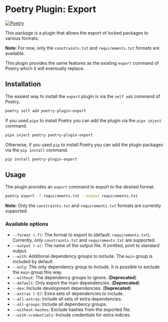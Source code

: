 # Poetry Plugin: Export

[![Poetry](https://img.shields.io/endpoint?url=https://python-poetry.org/badge/v0.json)](https://python-poetry.org/)

This package is a plugin that allows the export of locked packages to various formats.

**Note**: For now, only the `constraints.txt` and `requirements.txt` formats are available.

This plugin provides the same features as the existing `export` command of Poetry which it will eventually replace.


## Installation

The easiest way to install the `export` plugin is via the `self add` command of Poetry.

```bash
poetry self add poetry-plugin-export
```

If you used `pipx` to install Poetry you can add the plugin via the `pipx inject` command.

```bash
pipx inject poetry poetry-plugin-export
```

Otherwise, if you used `pip` to install Poetry you can add the plugin packages via the `pip install` command.

```bash
pip install poetry-plugin-export
```


## Usage

The plugin provides an `export` command to export to the desired format.

```bash
poetry export -f requirements.txt --output requirements.txt
```

**Note**: Only the `constraints.txt` and `requirements.txt` formats are currently supported.

### Available options

* `--format (-f)`: The format to export to (default: `requirements.txt`). Currently, only `constraints.txt` and `requirements.txt` are supported.
* `--output (-o)`: The name of the output file.  If omitted, print to standard output.
* `--with`: Additional dependency groups to include. The `main` group is included by default.
* `--only`: The only dependency group to include. It is possible to exclude the `main` group this way.
* `--without`: The dependency groups to ignore. (**Deprecated**)
* `--default`: Only export the main dependencies. (**Deprecated**)
* `--dev`: Include development dependencies. (**Deprecated**)
* `--extras (-E)`: Extra sets of dependencies to include.
* `--all-extras`: Include all sets of extra dependencies.
* `--all-groups`: Include all dependency groups.
* `--without-hashes`: Exclude hashes from the exported file.
* `--with-credentials`: Include credentials for extra indices.
